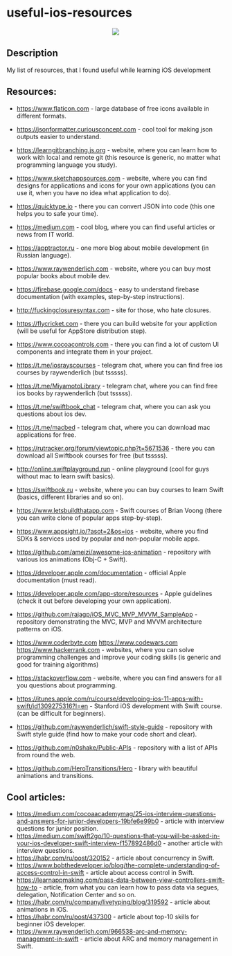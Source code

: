 # useful-ios-resources

<p align="center"><img src="https://user-images.githubusercontent.com/42358392/63706413-03dc3e00-c838-11e9-9920-795617a4c7e4.png"></p>

## Description
My list of resources, that I found useful while learning iOS development

## Resources:
- https://www.flaticon.com - large database of free icons available in different formats.
- https://jsonformatter.curiousconcept.com - cool tool for making json outputs easier to understand.
- https://learngitbranching.js.org - website, where you can learn how to work with local and remote git (this resource is generic, no matter what programming language you study).
- https://www.sketchappsources.com - website, where you can find designs for applications and icons for your own applications (you can use it, when you have no idea what application to do).
- https://quicktype.io - there you can convert JSON into code (this one helps you to safe your time).
- https://medium.com - cool blog, where you can find useful articles or news from IT world.
- https://apptractor.ru - one more blog about mobile development (in Russian language).
- https://www.raywenderlich.com - website, where you can buy most popular books about mobile dev.
- https://firebase.google.com/docs - easy to understand firebase documentation (with examples, step-by-step instructions).
- http://fuckingclosuresyntax.com - site for those, who hate closures.
- https://flycricket.com - there you can build website for your appliction (will be useful for AppStore distribution step).
- https://www.cocoacontrols.com - there you can find a lot of custom UI components and integrate them in your project.

- https://t.me/iosrayscourses - telegram chat, where you can find free ios courses by raywenderlich (but tsssss).
- https://t.me/MiyamotoLibrary - telegram chat, where you can find free ios books by raywenderlich (but tsssss).
- https://t.me/swiftbook_chat - telegram chat, where you can ask you questions about ios dev.
- https://t.me/macbed - telegram chat, where you can download mac applications for free.
- https://rutracker.org/forum/viewtopic.php?t=5671536 - there you can download all Swiftbook courses for free (but tsssss).

- http://online.swiftplayground.run - online playground (cool for guys without mac to learn swift basics).
- https://swiftbook.ru - website, where you can buy courses to learn Swift (basics, different libraries and so on).
- https://www.letsbuildthatapp.com - Swift courses of Brian Voong (there you can write clone of popular apps step-by-step).
- https://www.appsight.io/?asot=2&os=ios - website, where you find SDKs & services used by popular and non-popular mobile apps.

- https://github.com/ameizi/awesome-ios-animation - repository with various ios animations (Obj-C + Swift).
- https://developer.apple.com/documentation - official Apple documentation (must read).
- https://developer.apple.com/app-store/resources - Apple guidelines (check it out before developing your own application).
- https://github.com/rajagp/iOS_MVC_MVP_MVVM_SampleApp - repository demonstrating the MVC, MVP and MVVM architecture patterns on iOS.
- https://www.coderbyte.com https://www.codewars.com https://www.hackerrank.com - websites, where you can solve programming challenges and improve your coding skills (is generic and good for training algorithms)
- https://stackoverflow.com - website, where you can find answers for all you questions about programming.
- https://itunes.apple.com/ru/course/developing-ios-11-apps-with-swift/id1309275316?l=en - Stanford iOS development with Swift course. (can be difficult for beginners).
- https://github.com/raywenderlich/swift-style-guide - repository with Swift style guide (find how to make your code short and clear).
- https://github.com/n0shake/Public-APIs - repository with a list of APIs from round the web.
- https://github.com/HeroTransitions/Hero - library with beautiful animations and transitions.


## Cool articles:
- https://medium.com/cocoaacademymag/25-ios-interview-questions-and-answers-for-junior-developers-19bfe6e99b0 - article with interview questions for junior position.
- https://medium.com/swift2go/10-questions-that-you-will-be-asked-in-your-ios-developer-swift-interview-f157892486d0 - another article with interview questions.
- https://habr.com/ru/post/320152 - article about concurrency in Swift.
- https://www.bobthedeveloper.io/blog/the-complete-understanding-of-access-control-in-swift - article about access control in Swift.
- https://learnappmaking.com/pass-data-between-view-controllers-swift-how-to - article, from what you can learn how to pass data via segues, delegation, Notification Center and so on.
- https://habr.com/ru/company/livetyping/blog/319592 - article about animations in iOS.
- https://habr.com/ru/post/437300 - article about top-10 skills for beginner iOS developer.
- https://www.raywenderlich.com/966538-arc-and-memory-management-in-swift - article about ARC and memory management in Swift.
